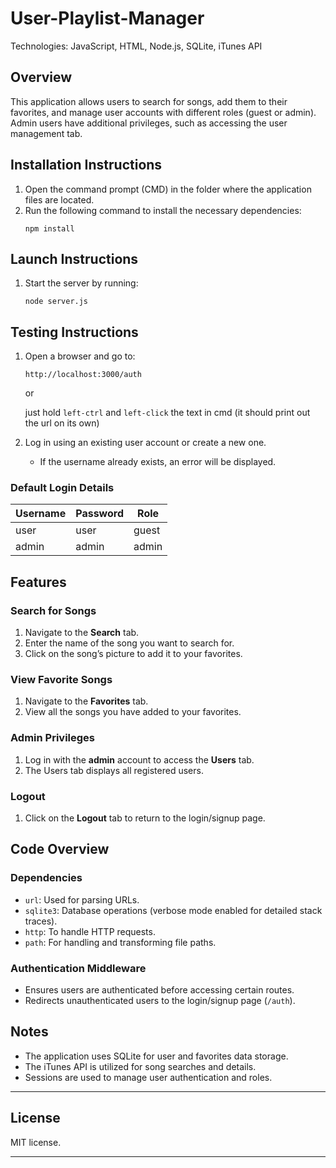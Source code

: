 # User-Playlist-Manager
Technologies: JavaScript, HTML, Node.js, SQLite, iTunes API

## Overview
This application allows users to search for songs, add them to their favorites, and manage user accounts with different roles (guest or admin). Admin users have additional privileges, such as accessing the user management tab.

## Installation Instructions
1. Open the command prompt (CMD) in the folder where the application files are located.
2. Run the following command to install the necessary dependencies:
   ```
   npm install
   ```

## Launch Instructions
1. Start the server by running:
   ```
   node server.js
   ```

## Testing Instructions
1. Open a browser and go to:
   ```
   http://localhost:3000/auth
   ```
   
   or
   
   just hold `left-ctrl` and `left-click` the text in cmd (it should print out the url on its own)


3. Log in using an existing user account or create a new one.
   - If the username already exists, an error will be displayed.

### Default Login Details
| Username | Password | Role  |
|----------|----------|-------|
| user     | user     | guest |
| admin    | admin    | admin |

## Features

### Search for Songs
1. Navigate to the **Search** tab.
2. Enter the name of the song you want to search for.
3. Click on the song’s picture to add it to your favorites.

### View Favorite Songs
1. Navigate to the **Favorites** tab.
2. View all the songs you have added to your favorites.

### Admin Privileges
1. Log in with the **admin** account to access the **Users** tab.
2. The Users tab displays all registered users.

### Logout
1. Click on the **Logout** tab to return to the login/signup page.

## Code Overview

### Dependencies
- `url`: Used for parsing URLs.
- `sqlite3`: Database operations (verbose mode enabled for detailed stack traces).
- `http`: To handle HTTP requests.
- `path`: For handling and transforming file paths.

### Authentication Middleware
- Ensures users are authenticated before accessing certain routes.
- Redirects unauthenticated users to the login/signup page (`/auth`).

## Notes
- The application uses SQLite for user and favorites data storage.
- The iTunes API is utilized for song searches and details.
- Sessions are used to manage user authentication and roles.

---

## License
MIT license.

---
